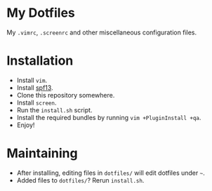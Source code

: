 My Dotfiles
===========

My `.vimrc`, `.screenrc` and other miscellaneous configuration files.

Installation
============

- Install `vim`.
- Install [spf13](https://github.com/spf13/spf13-vim).
- Clone this repository somewhere.
- Install `screen`.
- Run the `install.sh` script.
- Install the required bundles by running `vim +PluginInstall +qa`.
- Enjoy!


Maintaining
===========

- After installing, editing files in `dotfiles/` will edit dotfiles under `~`.
- Added files to `dotfiles/`?  Rerun `install.sh`.

<!--
:vim:tw:80
-->
